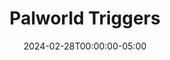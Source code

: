 ---
layout: ext_single
title: Palworld Triggers
slug: palworld-triggers
desc: Listen for Palworld events in SAMMI
category: games
date: '2024-02-28T00:00:00-05:00'
permalink: extensions/games/:slug
download_url: https://christinak.itch.io/palworld-triggers
developer_name: Christina K.
developer_url: https://christinak.itch.io
icon_local: palworld-triggers-icon.png
trailer: https://www.youtube.com/embed/3mi_1K1PV2U
screenshots_local: palworld-triggers-deck.png, palworld-triggers-pull.png, palworld-triggers-pull2.png
version: 1.0
sammi_version: 2023.3.1 and up
platform: Any
overview: |
    Palworld Triggers is an extension for SAMMI that allows you to listen to specific in-game events and trigger buttons within SAMMI.

    **Features**
    - **Pal Captured and Incubated**: Triggered when a pal is captured or incubated, providing details like pal level, name, passive skills, and capture count.
    - **Base Invasion Alerts**: Triggered when your base is under attack or being visited by an NPC, providing details like enemy names.
    - **Chat Message Integration**: Captures all in-game chat messages, allowing you to view details like the message sender.
    - **Complete Pal Inventory**: A special feature that retrieves a list of all your owned pals, and information such as their names, levels, skills, and more.
    - **API Commands for Dedicated Servers:**
        - Get server info and metrics.
        - Get list of current players.
        - Send announcement messages in chat.
        - Kick, ban, and unban players from the server.
        - Save & Shut down the server remotely.
        - And more!

    **Beta Version Warning**  

    Please be aware that **Palworld Triggers** is currently in its beta phase. Any updates to Palworld may cause the extension to stop working. We are working hard to ensure that the extension is updated as soon as possible after any changes to the game.

    **Important Notes**  

    This extension requires the download of **RE-UE4SS** as a dependency. 
    The extension has been extensively tested on a dedicated server, and should be fully functional in single-player and public servers. However, as this is a beta release, some features may not be fully polished.

setup: |
    #### Initial Setup

    1. **Download UE4SS**: Go to [UE4SS's GitHub releases page](https://github.com/UE4SS-RE/RE-UE4SS/releases) and download the latest version (UE4SS_v3.0.1.zip or later).
    2. **Extract UE4SS into Palworld Folder**:
    - Extract the downloaded zip file contents to your Palworld game folder, specifically in `Pal/Binaries/Win64`.
        - If your game is installed via Steam, this path is usually `SteamLibrary\steamapps\common\Palworld\Pal\Binaries\Win64`.

    3. **Download Palworld Triggers Extension**:
    - Use download link to get the extension zip file from Itch.io or Kofi.

    4. **Install the Extension in Palworld**:
    - Open the downloaded zip file for Palworld Triggers.
    - Find the `Mods` folder inside it.
    - Drag and drop the entire `Mods` folder into the same `Pal\Binaries\Win64` folder in your Palworld game directory.

    5. **Install Extension in SAMMI**:
    - Make sure your SAMMI is updated to the latest version.
    - Install the Palworld Triggers extension in SAMMI.

    6. **Configure the Extension**:
    - In your Palworld folder, navigate to `Pal\Binaries\Win64\Mods\SAMMI\Scripts`.
    - Open the `config.lua` file with a text editor.
    - Locate the `filePath` key and change its value to the path of your Palworld folder. You can get this path easily by pressing the "Get Palworld Folder Path" button in the premade Palworld Triggers deck in SAMMI.
    - Optionally decide what triggers you wish to listen to by changing the values inside `config.lua` file. By default, all triggers are enabled.

    7. **Test the Installation**:
    - Launch Palworld.
    - Try sending a chat message or catching a pal in the game.
    - Look for a yellow alert in SAMMI as confirmation that the extension is working.

    If you encounter any issues, restart the game and SAMMI, and ensure that you have followed all the steps correctly.

    #### Pal Captured
    Triggered when a pal is captured or incubated, providing details like pal level, name, passive skills, and capture count. You can use Trigger Pull Data command to get the details of the captured pal.

    | Pull Value | Description | Example |
    |-----------|-------------|---------|
    | palName | The name of the captured pal | Relaxaurus |
    | level | The level of the captured pal | 15 |
    | isLuckyPal | 1 for lucky, 0 for normal pal | 0 |
    | isBossPal | 1 for boss pal, 0 for normal pal | 0 |
    | captureCount | How many you've captured so far | 16 |
    | passiveSkills | An array of all passive skills | ["Musclehead", "Ferocious"] |
    {:class='table table-secondary table-hover'}  

    #### Get All Pals
    To get all pals, send '!pt pals' in the game chat. The button will be triggered and the pull value will contain an array of objects. Each object represents a single pal. 

    | Pull Value | Description | Example |
    |-----------|-------------|---------|
    | palName | The name of the pal | Relaxaurus |
    | nickName | The nickname of the pal | My Relaxing Pal |
    | level | The level of the pal |
    | gender | The gender of the pal | Male
    | hp | The health points of the pal | 2638000 |
    | rank | The partner level of the pal | 1 |
    | slotIndex | The slot number, either in party or palbox | 10 |
    | isLuckyPal | 1 for lucky, 0 for normal pal | 0 |
    | isBossPal | 1 for boss pal, 0 for normal pal | 0 |
    | masteredSkills | An array of all mastered skills | ["Dragon Cannon", "Air Cannon", "Spirit Fire"] |
    | activeSkills | An array of all active skills | ["Flare Arrow", "Sand Tornado", "Flare Storm"] |  
    | passiveSkills | An array of all passive skills | ["Artisan", "Positive Thinker", "Serious", "Lucky"] |
    {:class='table table-secondary table-hover'}

    #### Base Invasions
    Triggered when your base is under attack or being visited by an NPC. There are two separate triggers - for when the invasion starts, and when it ends. You can use Trigger Pull Data command to get the details of the invasion.

    | Pull Value | Description | Example |
    |-----------|-------------|---------|
    | type | The type of the event | Invasion Started or Invasion Ended |
    | groupName | The name of the group | Syndicate Legends or None if it's a visitor NPC |
    | biomeType | The type of biome | Meadow |
    | message | The message of the event | Area Invasion |
    | character_A | The name of the first enemy or the visitor | Syndicate Grenadier |
    | invaderType | The type of the invader | Invader Enemy |
    {:class='table table-secondary table-hover'}

    #### Chat Message
    Triggers on new chat message. You can use Trigger Pull Data command to get the details of the chat message.

    | Pull Value | Description | Example |
    |-----------|-------------|---------|
    | sender | The name of the sender | Christina |
    | category | The category of the chat message | Global |
    | message | The message content | hello world |
    {:class='table table-secondary table-hover'}    

    #### Enable or Disable Triggers
    If you wish to STOP listening to Palworld events, you can disable the whole Palworld Triggers deck
    and delete `Pal\Binaries\Win64\Mods\SAMMI\enabled.txt`. Restart your game.  
    
    If you wish to START listening to Palworld events again, enable the Palworld Triggers deck, press INIT button
    and readd Pal\Binaries\Win64\Mods\SAMMI\enabled.txt. Restart your game.

    #### API Server Setup
    <div class="alert alert-warning mt-2" role="alert">Only works on Dedicated Servers</div>

    Palworld API Request commands allow you to communicate with your Palworld server. 

    **Requires the following setup:** 
    1. Navigate to your Palworld Server -> `PalWorldSettings.ini` file
        - - For example, the path for Steam is `SteamLibrary\steamapps\common\PalServer\Pal\Saved\Config\WindowsServer\PalWorldSettings.ini`
        - If you use a 3rd party to modify your server settings, open that instead
    2. Add or modify the following values in OptionSettings:
        - `RESTAPIEnabled=true`
        - `RESTAPIPort=8212`
        - `AdminPassword="YOURPASSWORD"` (must NOT be empty)
    3. Save the ini file and restart the Palworld server.
        - In the Server log, you should see: `REST API started on port 8212`
    4. Fill out the following inside the Setup Server API button in the Palworld Triggers deck: 
        - Server Address: `127.0.0.1` if hosted locally, else insert the server address
        - Server Port: `8212` (or whatever you set it to in step 2)
        - Do Not Include Port: Check this if the port is already a part of the server address
        - Server Password: `YOURPASSWORD` (whatever you set it to in step 2)
    5. Reload Bridge.

    #### API Commands
    Available API commands: 
    - Get Server Info
    - Get Currently Connected Players
    - Get Server Settings
    - Get Server Metrics
    - Announce message in chat
    - Kick, ban and unban players
    - Save the world
    - Shutdown and force stop the server

    You can view all the commands and their examples inside Send API Command button in the Palworld Triggers deck. 
privacy_collect: false
---